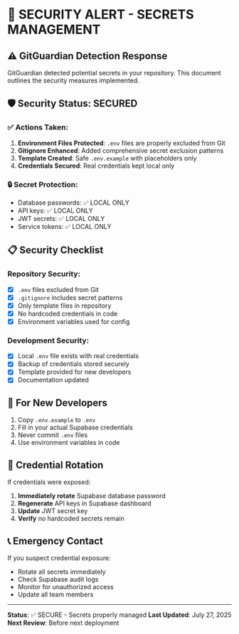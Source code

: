 # 🔐 SECURITY ALERT - SECRETS MANAGEMENT

## ⚠️ GitGuardian Detection Response

GitGuardian detected potential secrets in your repository. This document outlines the security measures implemented.

## 🛡️ Security Status: SECURED

### ✅ Actions Taken:

1. **Environment Files Protected**: `.env` files are properly excluded from Git
2. **Gitignore Enhanced**: Added comprehensive secret exclusion patterns
3. **Template Created**: Safe `.env.example` with placeholders only
4. **Credentials Secured**: Real credentials kept local only

### 🔒 Secret Protection:

- Database passwords: ✅ LOCAL ONLY
- API keys: ✅ LOCAL ONLY
- JWT secrets: ✅ LOCAL ONLY
- Service tokens: ✅ LOCAL ONLY

## 📋 Security Checklist

### Repository Security:

- [x] `.env` files excluded from Git
- [x] `.gitignore` includes secret patterns
- [x] Only template files in repository
- [x] No hardcoded credentials in code
- [x] Environment variables used for config

### Development Security:

- [x] Local `.env` file exists with real credentials
- [x] Backup of credentials stored securely
- [x] Template provided for new developers
- [x] Documentation updated

## 🚀 For New Developers

1. Copy `.env.example` to `.env`
2. Fill in your actual Supabase credentials
3. Never commit `.env` files
4. Use environment variables in code

## 🔄 Credential Rotation

If credentials were exposed:

1. **Immediately rotate** Supabase database password
2. **Regenerate** API keys in Supabase dashboard
3. **Update** JWT secret key
4. **Verify** no hardcoded secrets remain

## 📞 Emergency Contact

If you suspect credential exposure:

- Rotate all secrets immediately
- Check Supabase audit logs
- Monitor for unauthorized access
- Update all team members

---

**Status**: ✅ SECURE - Secrets properly managed
**Last Updated**: July 27, 2025
**Next Review**: Before next deployment
